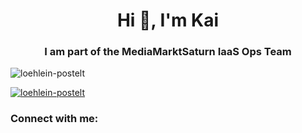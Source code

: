 
<h1 align="center">Hi 👋, I'm Kai</h1>
<h3 align="center">I am part of the MediaMarktSaturn IaaS Ops Team</h3>

<p align="left"> <img src="https://komarev.com/ghpvc/?username=loehlein-postelt&label=Profile%20views&color=0e75b6&style=flat" alt="loehlein-postelt" /> </p>

<p align="left"> <a href="https://github.com/ryo-ma/github-profile-trophy"><img src="https://github-profile-trophy.vercel.app/?username=loehlein-postelt" alt="loehlein-postelt" /></a> </p>

<h3 align="left">Connect with me:</h3>
<p align="left">
</p>

